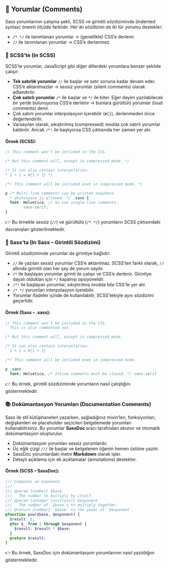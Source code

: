 ## 💬 Yorumlar (Comments)

Sass yorumlarının çalışma şekli, SCSS ve girintili sözdiziminde (indented syntax) önemli ölçüde farklıdır. Her iki sözdizimi de iki tür yorumu destekler:

* `/* */` ile tanımlanan yorumlar → (genellikle) CSS’e derlenir.
* `//` ile tanımlanan yorumlar → CSS’e derlenmez.

### 📄 SCSS’te (In SCSS)

SCSS’te yorumlar, JavaScript gibi diğer dillerdeki yorumlara benzer şekilde çalışır:

* **Tek satırlık yorumlar** `//` ile başlar ve satır sonuna kadar devam eder. CSS’e aktarılmazlar → sessiz yorumlar (silent comments) olarak adlandırılır.
* **Çok satırlı yorumlar** `/*` ile başlar ve `*/` ile biter. Eğer deyim yazılabilecek bir yerde bulunuyorsa CSS’e derlenir → bunlara gürültülü yorumlar (loud comments) denir.
* Çok satırlı yorumlar interpolasyon içerebilir (`#{}`), derlenmeden önce değerlendirilir.
* Varsayılan olarak, sıkıştırılmış (compressed) modda çok satırlı yorumlar kaldırılır. Ancak `/*!` ile başlıyorsa CSS çıktısında her zaman yer alır.

#### Örnek (SCSS):

```scss
// This comment won't be included in the CSS.

/* But this comment will, except in compressed mode. */

/* It can also contain interpolation:
* 1 + 1 = #{1 + 1} */

/*! This comment will be included even in compressed mode. */

p /* Multi-line comments can be written anywhere
  * whitespace is allowed. */ .sans {
  font: Helvetica, // So can single-line comments.
        sans-serif;
}
```

👉 Bu örnekte sessiz (`//`) ve gürültülü (`/* */`) yorumların SCSS çıktısındaki davranışları gösterilmektedir.

### 🔹 Sass’ta (In Sass – Girintili Sözdizimi)

Girintili sözdiziminde yorumlar da girintiye bağlıdır:

* `//` ile yazılan sessiz yorumlar CSS’e aktarılmaz. SCSS’ten farklı olarak, `//` altında girintili olan her şey de yorum sayılır.
* `/*` ile başlayan yorumlar girinti ile çalışır ve CSS’e derlenir. Girintiye dayalı oldukları için `*/` kapanışı opsiyoneldir.
* `/*!` ile başlayan yorumlar, sıkıştırılmış modda bile CSS’te yer alır.
* `/* */` yorumları interpolasyon içerebilir.
* Yorumlar ifadeler içinde de kullanılabilir, SCSS’tekiyle aynı sözdizimi geçerlidir.

#### Örnek (Sass – .sass):

```sass
// This comment won't be included in the CSS.
  This is also commented out.

/* But this comment will, except in compressed mode.

/* It can also contain interpolation:
  1 + 1 = #{1 + 1}

/*! This comment will be included even in compressed mode.

p .sans
  font: Helvetica, /* Inline comments must be closed. */ sans-serif
```

👉 Bu örnek, girintili sözdiziminde yorumların nasıl çalıştığını göstermektedir.

### 📚 Dokümantasyon Yorumları (Documentation Comments)

Sass ile stil kütüphaneleri yazarken, sağladığınız mixin’leri, fonksiyonları, değişkenleri ve placeholder seçicileri belgelemede yorumları kullanabilirsiniz. Bu yorumlar **SassDoc** aracı tarafından okunur ve otomatik dokümantasyon oluşturulur.

* Dokümantasyon yorumları sessiz yorumlardır.
* Üç eğik çizgi `///` ile başlar ve belgelenen öğenin hemen üstüne yazılır.
* SassDoc yorumlardaki metni **Markdown** olarak işler.
* Detaylı açıklama için ek açıklamalar (annotations) destekler.

#### Örnek (SCSS – SassDoc):

```scss
/// Computes an exponent.
///
/// @param {number} $base
///   The number to multiply by itself.
/// @param {integer (unitless)} $exponent
///   The number of `$base`s to multiply together.
/// @return {number} `$base` to the power of `$exponent`.
@function pow($base, $exponent) {
  $result: 1;
  @for $_ from 1 through $exponent {
    $result: $result * $base;
  }
  @return $result;
}
```

👉 Bu örnek, SassDoc için dokümantasyon yorumlarının nasıl yazıldığını göstermektedir.
